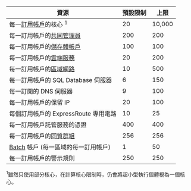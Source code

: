 資源|預設限制|上限
---|---|---
每一[訂用帳戶](../articles/billing-buy-sign-up-azure-subscription.md)的核心 <sup>1</sup>|20|10,000
每一訂用帳戶的[共同管理員](../articles/billing-add-change-azure-subscription-administrator.md)|200|200
每一訂用帳戶的[儲存體帳戶](../articles/storage/storage-create-storage-account.md)|100|100
每一訂用帳戶的[雲端服務](../articles/cloud-services/fundamentals-application-models.md#tellmecs)|20|200
每一訂用帳戶的[區域網路](http://msdn.microsoft.com/library/jj157100.aspx)|10|500
每一訂用帳戶的 SQL Database 伺服器|6|150
每一訂閱的 DNS 伺服器|9|100
每一訂用帳戶的保留 IP|20|100
每個訂用帳戶的 ExpressRoute 專用電路|10|25
每一訂用帳戶託管服務的憑證|400|400
每一訂用帳戶的[同質群組](../articles/virtual-network/virtual-networks-migrate-to-regional-vnet.md)|256|256
[Batch](https://azure.microsoft.com/services/batch/) 帳戶 (每一區域的每一訂用帳戶)|1|50
每一訂用帳戶的警示規則|250|250

<sup>1</sup>雖然只使用部分核心，在計算核心限制時，仍會將超小型執行個體視為一個核心。

<!---HONumber=AcomDC_0211_2016-->